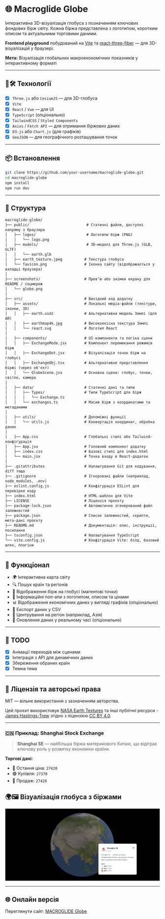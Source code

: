 # 🌐 Macroglide Globe

Інтерактивна 3D-візуалізація глобуса з позначенням ключових фондових бірж світу. Кожна біржа представлена з логотипом, коротким описом та актуальними торговими даними.

**Frontend playground** побудований на [Vite](https://vitejs.dev/) та [react-three-fiber](https://github.com/pmndrs/react-three-fiber) — для 3D-візуалізацій у браузері.

**Мета:** Візуалізація глобальних макроекономічних показників у інтерактивному форматі

---

## 🚀🛠️ Технології

- [x] `Three.js` або `CesiumJS` — для 3D-глобуса
- [x] `Vite`
- [x] `React` / `Vue` — для UI
- [x] `TypeScript` (опціонально)
- [x] `TailwindCSS` / `Styled Components`
- [x] `Axios` / `Fetch API` — для отримання біржових даних
- [x] `D3.js` або `Chart.js` (для графіків)
- [x] `GeoJSON` — для географічного розташування точок

---

## 📦 Встановлення

```bash
git clone https://github.com/your-username/macroglide-globe.git
cd macroglide-globe
npm install
npm run dev
```

---

## 📁 Структура

```plaintext
macroglide-globe/
├── public/                          # Статичні файли, доступні напряму з браузера
│   ├── logos/                       # Логотипи бірж (PNG)
│   │   └── logo.png
│   ├── models/                      # 3D-моделі для Three.js (GLB, GLTF)
│   │   └── earth.glb
│   ├── earth_texture.jpeg          # Текстура глобуса
│   └── favicon.png                 # Іконка сайту (відображається у вкладці браузера)
│
├── screenshots/                    # Прев’ю або знімки екрану для README / соцмереж
│   └── globe.png
│
├── src/                            # Вихідний код додатку
│   ├── assets/                     # Локальні медіа-файли (текстури, іконки, 3D)
│   │   ├── earth.usdz              # Альтернативна модель Землі (для AR)
│   │   ├── earthmap4k.jpg          # Високоякісна текстура Землі
│   │   └── react.svg               # Логотип React
│
│   ├── components/                 # UI-компоненти та логіка сцени
│   │   ├── ExchangeMode.jsx        # Компонент перемикання режимів бірж
│   │   ├── ExchangeDot.jsx         # Візуалізація точок бірж на глобусі
│   │   ├── ExchangeObj.tsx         # Альтернативне представлення біржі (через об'єкт)
│   │   └── GlobeScene.jsx          # Основна сцена: глобус, точки, світло, камера
│
│   ├── data/                       # Статичні дані та типи
│   │   ├── Types/                  # Типи TypeScript для бірж
│   │   │   └── Exchange.ts
│   │   └── exchanges.ts            # Масив бірж з координатами та метаданими
│
│   ├── utils/                      # Допоміжні функції
│   │   └── utils.js                # Конвертація координат, обробка даних
│
│   ├── App.css                     # Глобальні стилі або Tailwind-конфігурація
│   ├── App.jsx                     # Головний компонент додатку
│   ├── index.css                   # Базові стилі для index.html
│   └── main.jsx                    # Точка входу в React-додаток
│
├── .gitattributes                  # Налаштування Git для кодування, diff тощо
├── .gitignore                      # Ігноровані файли (наприклад, node_modules, .env)
├── eslint.config.js                # Конфігурація ESLint для перевірки коду
├── index.html                      # HTML-шаблон для Vite
├── LICENSE                         # Ліцензія проєкту
├── package-lock.json               # Автоматично згенерований файл залежностей
├── package.json                    # Список залежностей, скрипти, мета-дані проєкту
├── README.md                       # Документація: опис, інструкції, посилання
├── tsconfig.json                   # Налаштування TypeScript
└── vite.config.js                  # Конфігурація Vite: білд, базовий шлях, плагіни
```

---

## 🧠 Функціонал

- 🌍 Інтерактивна карта світу
- 🔍 Пошук країн та регіонів
- 📍 Відображення бірж на глобусі (магентові точки)
- 🏢 Інформаційні поп-апи з логотипом, описом та цінами
- 📊 Відображення економічних даних у вигляді графіків (опціонально)
- 📁 Експорт даних у CSV
- 🧩 Центрування на регіон (наприклад, Азія)
- 🔄 Оновлення даних у реальному часі (опціонально)

---

## 📌 TODO

- [x] Анімації переходів між сценами
- [x] Інтеграція з API для динамічних даних
- [x] Збереження обраних країн
- [x] Темна тема

---

## 📑 Ліцензія та авторські права

MIT — вільне використання з зазначенням авторства.

Цей проєкт використовує [NASA Earth Textures](https://blenderartists.org/t/8k-earth-texture-download-free/1193918) та інші публічні ресурси - [James Hastings-Trew](https://planetpixelemporium.com/earth.html) згідно з ліцензією [CC BY 4.0](https://blenderartists.org/t/8k-earth-texture-download-free/1193918).

---

### 🇨🇳 Приклад: Shanghai Stock Exchange

> **Shanghai SE** — найбільша біржа материкового Китаю, що відіграє ключову роль у розвитку економіки країни.

**Торгові дані:**

- 🔹 Остання ціна: `27420`
- 🟢 Купівля: `27370`
- 🔴 Продаж: `27420`

## 🌍🖼️ Візуалізація глобуса з біржами

[![Глобус з біржами](./screenshots/globe.png)](./screenshots/globe.png)

---

## 🌐 Онлайн версія

Переглянути сайт: [MACROGLIDE Globe](https://fotinia-sadovskaya.github.io/macroglide-globe/)
